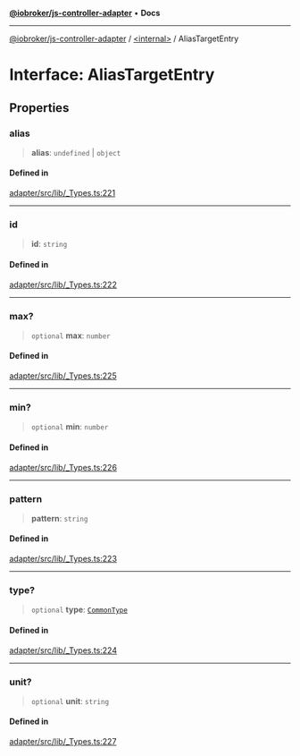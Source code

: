 [**@iobroker/js-controller-adapter**](../../README.md) • **Docs**

***

[@iobroker/js-controller-adapter](../../globals.md) / [\<internal\>](../README.md) / AliasTargetEntry

# Interface: AliasTargetEntry

## Properties

### alias

> **alias**: `undefined` \| `object`

#### Defined in

[adapter/src/lib/\_Types.ts:221](https://github.com/ioBroker/ioBroker.js-controller/blob/6c3a3884e29c4b6f03de102d699f9813dd546c7d/packages/adapter/src/lib/_Types.ts#L221)

***

### id

> **id**: `string`

#### Defined in

[adapter/src/lib/\_Types.ts:222](https://github.com/ioBroker/ioBroker.js-controller/blob/6c3a3884e29c4b6f03de102d699f9813dd546c7d/packages/adapter/src/lib/_Types.ts#L222)

***

### max?

> `optional` **max**: `number`

#### Defined in

[adapter/src/lib/\_Types.ts:225](https://github.com/ioBroker/ioBroker.js-controller/blob/6c3a3884e29c4b6f03de102d699f9813dd546c7d/packages/adapter/src/lib/_Types.ts#L225)

***

### min?

> `optional` **min**: `number`

#### Defined in

[adapter/src/lib/\_Types.ts:226](https://github.com/ioBroker/ioBroker.js-controller/blob/6c3a3884e29c4b6f03de102d699f9813dd546c7d/packages/adapter/src/lib/_Types.ts#L226)

***

### pattern

> **pattern**: `string`

#### Defined in

[adapter/src/lib/\_Types.ts:223](https://github.com/ioBroker/ioBroker.js-controller/blob/6c3a3884e29c4b6f03de102d699f9813dd546c7d/packages/adapter/src/lib/_Types.ts#L223)

***

### type?

> `optional` **type**: [`CommonType`](../type-aliases/CommonType.md)

#### Defined in

[adapter/src/lib/\_Types.ts:224](https://github.com/ioBroker/ioBroker.js-controller/blob/6c3a3884e29c4b6f03de102d699f9813dd546c7d/packages/adapter/src/lib/_Types.ts#L224)

***

### unit?

> `optional` **unit**: `string`

#### Defined in

[adapter/src/lib/\_Types.ts:227](https://github.com/ioBroker/ioBroker.js-controller/blob/6c3a3884e29c4b6f03de102d699f9813dd546c7d/packages/adapter/src/lib/_Types.ts#L227)
